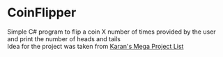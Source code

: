 # CoinFlipper

Simple C# program to flip a coin X number of times provided by the user and print the number of heads and tails<br>
Idea for the project was taken from [Karan's Mega Project List](https://github.com/karan/Projects)